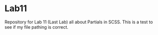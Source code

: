# Lab11
Repository for Lab 11 (Last Lab) all about Partials in SCSS.
This is a test to see if my file pathing is correct.
